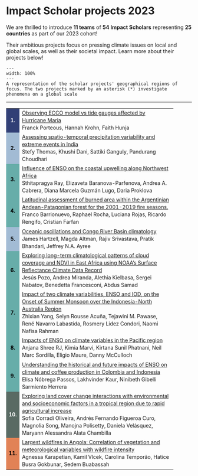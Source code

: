# Impact Scholar projects 2023

We are thrilled to introduce **11 teams** of **54 Impact Scholars** representing **25 countries** as part of our 2023 cohort! 

Their ambitious projects focus on pressing climate issues on local and global scales, as well as their societal impact. Learn more about their projects below!

```{figure} images/cisp_map.png
---
width: 100%
---
A representation of the scholar projects' geographical regions of focus. The two projects marked by an asterisk (*) investigate phenomena on a global scale
```

---
<table style="width:90%">
<tr>
    <td style="text-align: center; line-height: 20px; color: white; font-size: 14px; font-weight: bold; width: 20px; background-color: #313f76; margin: 10px 0px;">1. </td>
    <td style="text-align: left; line-height: 20px; color: var(--pst-color-muted); font-size: 14px; margin: 10px 0px;"><a href = "https://programs.climatematch.io/scholar-outputs/2023/project2.html">Observing ECCO model vs tide gauges affected by Hurricane Maria</a><br>Franck Porteous, Hannah Krohn, Faith Hunja</td>
</tr>
<tr>
    <td style="text-align: center; line-height: 20px; color: black; font-size: 14px; font-weight: bold; width: 20px; background-color: #a2bbd4; margin: 10px 0px;">2. </td>
    <td style="text-align: left; line-height: 20px; color: var(--pst-color-muted); font-size: 14px; margin: 10px 0px;"><a href = "https://programs.climatematch.io/scholar-outputs/2023/project3.html">Assessing spatio-temporal precipitation variability and extreme events in India</a><br>Stefy Thomas, Khushi Dani, Sattiki Ganguly, Pandurang Choudhari</td>
</tr>
<tr>
    <td style="text-align: center; line-height: 20px; color: black; font-size: 14px; font-weight: bold; width: 20px; background-color: #67ada9; margin: 10px 0px;">3. </td>
    <td style="text-align: left; line-height: 20px; color: var(--pst-color-muted); font-size: 14px; margin: 10px 0px;"><a href = "https://programs.climatematch.io/scholar-outputs/2023/project4.html">Influence of ENSO on the coastal upwelling along Northwest Africa</a><br>Sthitapragya Ray, Elizaveta Baranova-Parfenova, Andrea A. Cabrera, Diana Marcela Guzmán Lugo, Daria Proklova
</td>
</tr>
<tr>
    <td style="text-align: center; line-height: 20px; color: black; font-size: 14px; font-weight: bold; width: 20px; background-color: #67ada9; margin: 10px 0px;">4. </td>
    <td style="text-align: left; line-height: 20px; color: var(--pst-color-muted); font-size: 14px; margin: 10px 0px;"><a href = "https://programs.climatematch.io/scholar-outputs/2023/project5.html">Latitudinal assessment of burned area within the Argentinian Andean-Patagonian forest for the 2001-2019 fire seasons.</a><br>Franco Barrionuevo, Raphael Rocha, Luciana Rojas, Ricardo Rengifo, Cristian Farfan</td>
</tr>
<tr>
    <td style="text-align: center; line-height: 20px; color: black; font-size: 14px; font-weight: bold; width: 20px; background-color: #a2bbd4; margin: 10px 0px;">5. </td>
    <td style="text-align: left; line-height: 20px; color: var(--pst-color-muted); font-size: 14px; margin: 10px 0px;"><a href = "https://programs.climatematch.io/scholar-outputs/2023/project7.html">Oceanic oscillations and Congo River Basin climatology</a><br>James Hartzell, Magda Altman, Rajiv Srivastava, Pratik Bhandari, Jeffrey N.A. Ayree</td>
</tr>
<tr>
    <td style="text-align: center; line-height: 20px; color: black; font-size: 14px; font-weight: bold; width: 20px; background-color: #67ada9; margin: 10px 0px;">6. </td>
    <td style="text-align: left; line-height: 20px; color: var(--pst-color-muted); font-size: 14px; margin: 10px 0px;"><a href = "https://programs.climatematch.io/scholar-outputs/2023/project8.html">Exploring long-term climatological patterns of cloud coverage and NDVI in East Africa using NOAA’s Surface Reflectance Climate Data Record</a><br>Jesús Pozo, Andrea Miranda, Alethia Kielbasa, Sergei Nabatov, Benedetta Francesconi, Abdus Samad</td>
</tr>
<tr>
    <td style="text-align: center; line-height: 20px; color: black; font-size: 14px; font-weight: bold; width: 20px; background-color: #67ada9; margin: 10px 0px;">7. </td>
    <td style="text-align: left; line-height: 20px; color: var(--pst-color-muted); font-size: 14px; margin: 10px 0px;"><a href = "https://programs.climatematch.io/scholar-outputs/2023/project9.html">Impact of two climate variabilities, ENSO and IOD, on the Onset of Summer Monsoon over the Indonesia-North Australia Region</a><br>Zhixian Yang, Selyn Rousse Acuña, Tejawini M. Pawase, René Navarro Labastida, Rosmery Lidez Condori, Naomi Nafisa Rahman</td>
</tr>
<tr>
    <td style="text-align: center; line-height: 20px; color: black; font-size: 14px; font-weight: bold; width: 20px; background-color: #67ada9; margin: 10px 0px;">8. </td>
    <td style="text-align: left; line-height: 20px; color: var(--pst-color-muted); font-size: 14px; margin: 10px 0px;"><a href = "https://programs.climatematch.io/scholar-outputs/2023/project11.html">Impacts of ENSO on climate variables in the Pacific region</a><br>Anjana Shree RJ, Kimia Marvi, Kirtana Sunil Phatnani, Neil Marc Sordilla, Eligio Maure, Danny McCulloch</td>
</tr>
<tr>
    <td style="text-align: center; line-height: 20px; color: black; font-size: 14px; font-weight: bold; width: 20px; background-color: #67ada9; margin: 10px 0px;">9. </td>
    <td style="text-align: left; line-height: 20px; color: var(--pst-color-muted); font-size: 14px; margin: 10px 0px;"><a href = "https://programs.climatematch.io/scholar-outputs/2023/project12.html">Understanding the historical and future impacts of ENSO on climate and coffee production in Colombia and Indonesia</a><br>Elisa Nóbrega Passos, Lakhvinder Kaur, Ninibeth Gibelli Sarmiento Herrera</td>
</tr>
<tr>
    <td style="text-align: center; line-height: 20px; color: white; font-size: 14px; font-weight: bold; width: 20px; background-color: #596a63; margin: 10px 0px;">10. </td>
    <td style="text-align: left; line-height: 20px; color: var(--pst-color-muted); font-size: 14px; margin: 10px 0px;"><a href = "https://programs.climatematch.io/scholar-outputs/2023/project13.html">Exploring land cover change interactions with environmental and socioeconomic factors in a tropical region due to rapid agricultural increase</a><br>Sofia Corradi Oliveira, Andrés Fernando Figueroa Curo, Magnolia Song,  Manojna Polisetty, Daniela Velásquez, Maryann Alessandra Alata Chambilla</td>
</tr>
<tr>
    <td style="text-align: center; line-height: 20px; color: black; font-size: 14px; font-weight: bold; width: 20px; background-color: #e18256; margin: 10px 0px;">11. </td>
    <td style="text-align: left; line-height: 20px; color: var(--pst-color-muted); font-size: 14px; margin: 10px 0px;"><a href = "https://programs.climatematch.io/scholar-outputs/2023/project14.html">Largest wildfires in Angola: Correlation of vegetation and meteorological variables with wildfire intensity</a><br>Agnessa Karapetian, Kamil Vlcek, Carolina Temporão, Hatice Busra Gokbunar, Sedem Buabassah</td>
</tr>
</table>
